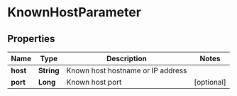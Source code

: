 # KnownHostParameter

## Properties
Name | Type | Description | Notes
------------ | ------------- | ------------- | -------------
**host** | **String** | Known host hostname or IP address | 
**port** | **Long** | Known host port |  [optional]
